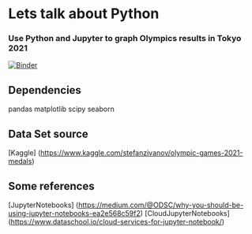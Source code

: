 # Lets talk about Python   

### Use Python and Jupyter to graph Olympics results in Tokyo 2021

[![Binder](https://mybinder.org/badge_logo.svg)](https://mybinder.org/v2/gh/cviquez-sama/python-talk1/3e6993f5da4f28ab64662a14c7cad31ee3719322)

## Dependencies
pandas
matplotlib
scipy
seaborn

## Data Set source
[Kaggle] (https://www.kaggle.com/stefanzivanov/olympic-games-2021-medals)

## Some references
[JupyterNotebooks] (https://medium.com/@ODSC/why-you-should-be-using-jupyter-notebooks-ea2e568c59f2)
[CloudJupyterNotebooks] (https://www.dataschool.io/cloud-services-for-jupyter-notebook/)
